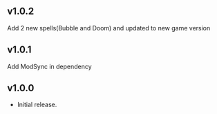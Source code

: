 ## v1.0.2
Add 2 new spells(Bubble and Doom) and updated to new game version
## v1.0.1
Add ModSync in dependency
## v1.0.0
- Initial release.
